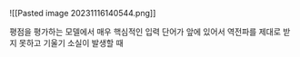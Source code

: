 ![[Pasted image 20231116140544.png]]

평점을 평가하는 모델에서
매우 핵심적인 입력 단어가 앞에 있어서 역전파를 제대로 받지 못하고 기울기 소실이 발생할 때
